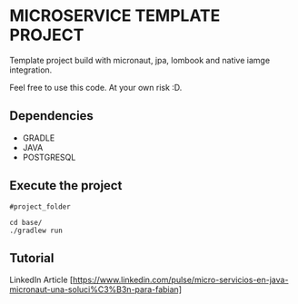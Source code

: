 # MICROSERVICE TEMPLATE PROJECT

Template project build with micronaut, jpa, lombook and native iamge integration.

Feel free to use this code. At your own risk :D.

## Dependencies
* GRADLE
* JAVA
* POSTGRESQL

## Execute the project

```
#project_folder

cd base/
./gradlew run

```

## Tutorial

LinkedIn Article [https://www.linkedin.com/pulse/micro-servicios-en-java-micronaut-una-soluci%C3%B3n-para-fabian]